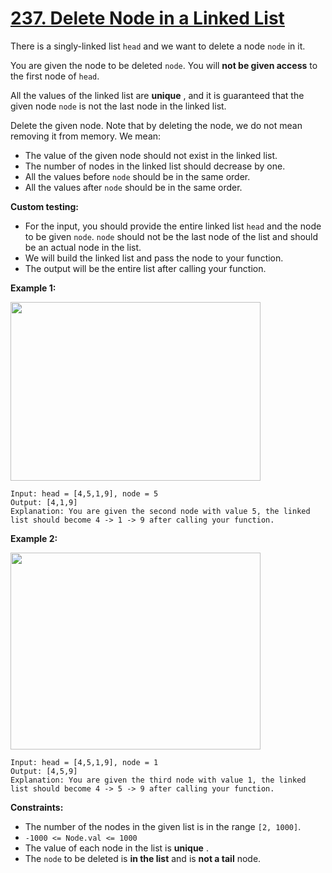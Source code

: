 # [237. Delete Node in a Linked List](https://leetcode.com/problems/delete-node-in-a-linked-list/description/)

There is a singly-linked list `head` and we want to delete a node `node` in it.

You are given the node to be deleted `node`. You will **not be given access**  to the first node of `head`.

All the values of the linked list are **unique** , and it is guaranteed that the given node `node` is not the last node in the linked list.

Delete the given node. Note that by deleting the node, we do not mean removing it from memory. We mean:

- The value of the given node should not exist in the linked list.
- The number of nodes in the linked list should decrease by one.
- All the values before `node` should be in the same order.
- All the values after `node` should be in the same order.

**Custom testing:** 

- For the input, you should provide the entire linked list `head` and the node to be given `node`. `node` should not be the last node of the list and should be an actual node in the list.
- We will build the linked list and pass the node to your function.
- The output will be the entire list after calling your function.

**Example 1:** 

<img alt="" src="https://assets.leetcode.com/uploads/2020/09/01/node1.jpg" style="width: 400px; height: 286px;">

```
Input: head = [4,5,1,9], node = 5
Output: [4,1,9]
Explanation: You are given the second node with value 5, the linked list should become 4 -> 1 -> 9 after calling your function.
```

**Example 2:** 

<img alt="" src="https://assets.leetcode.com/uploads/2020/09/01/node2.jpg" style="width: 400px; height: 315px;">

```
Input: head = [4,5,1,9], node = 1
Output: [4,5,9]
Explanation: You are given the third node with value 1, the linked list should become 4 -> 5 -> 9 after calling your function.
```

**Constraints:** 

- The number of the nodes in the given list is in the range `[2, 1000]`.
- `-1000 <= Node.val <= 1000`
- The value of each node in the list is **unique** .
- The `node` to be deleted is **in the list**  and is **not a tail**  node.